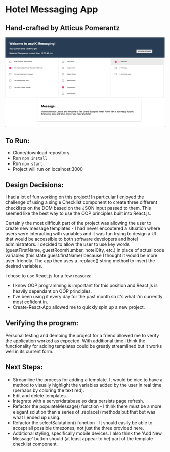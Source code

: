 # Hotel Messaging App
## Hand-crafted by Atticus Pomerantz

<img src="./public/assets/uspiK_screen.png" width="800" />

## To Run: 
- Clone/download repository
- Run `npm install`
- Run `npm start`
- Project will run on localhost:3000

## Design Decisions:
I had a lot of fun working on this project! In particular I enjoyed the challenge of using a single Checklist component to create three different checklists on the DOM based on the JSON input passed to them. This seemed like the best way to use the OOP principles built into React.js.  

Certainly the most difficult part of the project was allowing the user to create new message templates - I had never encoutered a situation where users were interacting with variables and it was fun trying to design a UI that would be accessible to both software developers and hotel administrators. I decided to allow the user to use key words (guestFirstName, guestRoomNumber, hotelCity, etc.) in place of actual code variables (this.state.guest.firstName) because I thought it would be more user-friendly. The app then uses a .replace() string method to insert the desired variables. 

I chose to use React.js for a few reasons: 
- I know OOP programming is important for this position and React.js is heavily dependant on OOP principles.
- I've been using it every day for the past month so it's what I'm currently most cofident in.
- Create-React-App allowed me to quickly spin up a new project.

## Verifying the program:
Personal testing and demoing the project for a friend allowed me to verify the application worked as expected. With additional time I think the functionality for adding templates could be greatly streamlined but it works well in its current form. 

## Next Steps: 
- Streamline the process for adding a template. It would be nice to have a method to visually highlight the variables added by the user in real time (perhaps by coloring the text red). 
- Edit and delete templates.
- Integrate with a server/database so data persists page refresh. 
- Refactor the populateMessage() function - I think there must be a more elegant solution than a series of .replace() methods but that but was what I ended up using.
- Refactor the selectSalutation() function - It should easily be able to accept all possible timezones, not just the three provided here. 
- Additional styling, specifically mobile devices. I also think the 'Add New Message' button should (at least appear to be) part of the template checklist component. 